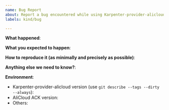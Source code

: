 ```yaml
---
name: Bug Report
about: Report a bug encountered while using Karpenter-provider-alicloud
labels: kind/bug

---
```


<!-- Please use this template while reporting a bug and provide as much info as possible. Not doing so may result in your bug not being addressed in a timely manner. Thanks!

If the matter is security related, please email to admin@cloudpilot.ai
-->


**What happened**:

**What you expected to happen**:

**How to reproduce it (as minimally and precisely as possible)**:

**Anything else we need to know?**:

**Environment**:
- Karpenter-provider-alicloud version (use `git describe --tags --dirty --always`):
- AliCloud ACK version:
- Others: